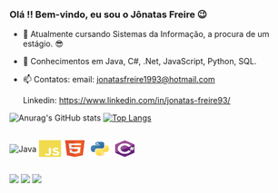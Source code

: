### Olá !! Bem-vindo, eu sou o Jônatas Freire 😉



- 🔭 Atualmente cursando Sistemas da Informação, a procura de um estágio. 😎

- 🌱 Conhecimentos em Java, C#, .Net, JavaScript, Python, SQL.

- 📫 Contatos: email: jonatasfreire1993@hotmail.com <div id="dv"></div>
                Linkedin: https://www.linkedin.com/in/jonatas-freire93/  

<div id="dv"></div>

![Anurag's GitHub stats](https://github-readme-stats.vercel.app/api?username=Freire93&show_icons=true&theme=transparent)
[![Top Langs](https://github-readme-stats.vercel.app/api/top-langs/?username=Freire93&layout=compact&show_icons=true&theme=transparent)](https://github.com/anuraghazra/github-readme-stats)

<div style="display: inline_block"><br> 
  <img align="center" alt="Java" height="30" width="40" src="https://cdn.jsdelivr.net/gh/devicons/devicon/icons/java/java-plain-wordmark.svg">      
  <img align="center" alt="Js" height="30" width="40" src="https://raw.githubusercontent.com/devicons/devicon/master/icons/javascript/javascript-plain.svg">
  <img align="center" alt="HTML" height="30" width="40" src="https://raw.githubusercontent.com/devicons/devicon/master/icons/html5/html5-original.svg"> 
  <img align="center" alt="Python" height="30" width="40" src="https://raw.githubusercontent.com/devicons/devicon/master/icons/python/python-original.svg">
  <img align="center" alt="Csharp" height="30" width="40" src="https://raw.githubusercontent.com/devicons/devicon/master/icons/csharp/csharp-original.svg">  

</div>

##

<div>
<a href="https://www.instagram.com/jhon_freire/" target="_blank"><img src="https://img.shields.io/badge/-Instagram-%23E4405F?style=for-the-badge&logo=instagram&logoColor=white" target="_blank"></a>
<a href="https://www.linkedin.com/in/jonatas-freire93/" target="_blank"><img src="https://img.shields.io/badge/-LinkedIn-%230077B5?style=for-the-badge&logo=linkedin&logoColor=white" target="_blank"></a>
<a href = "mailto:jonatasfreire1993@hotmail.com"><img src="https://img.shields.io/badge/Microsoft_Outlook-0078D4?style=for-the-badge&logo=microsoft-outlook&logoColor=white" target="_blank"></a>
</div>

